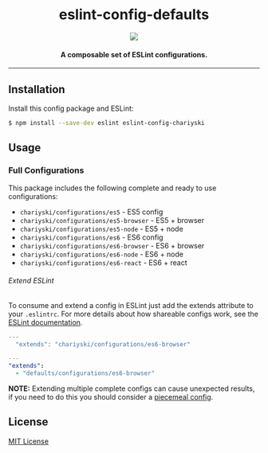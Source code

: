 <h1 align="center">eslint-config-defaults</h1>

<p align="center">
  <a href="https://nodei.co/npm/eslint-config-chariyski/">
    <img src="https://nodei.co/npm/eslint-config-chariyski.png?compact=true">
  </a>
</p>

<h4 align="center">
  A composable set of ESLint configurations.
</h4>

***

## Installation

Install this config package and ESLint:

```bash
$ npm install --save-dev eslint eslint-config-chariyski
```

## Usage

### Full Configurations

This package includes the following complete and ready to use configurations:

- `chariyski/configurations/es5` - ES5 config
- `chariyski/configurations/es5-browser` - ES5 + browser
- `chariyski/configurations/es5-node` - ES5 + node
- `chariyski/configurations/es6` - ES6 config
- `chariyski/configurations/es6-browser` - ES6 + browser
- `chariyski/configurations/es6-node` - ES6 + node
- `chariyski/configurations/es6-react` - ES6 + react

###### Extend ESLint

To consume and extend a config in ESLint just add the extends attribute to your `.eslintrc`. For
more details about how shareable configs work, see the
[ESLint documentation](http://eslint.org/docs/developer-guide/shareable-configs).

```js
---
  "extends": "chariyski/configurations/es6-browser"
```

```yaml
---
"extends":
  - "defaults/configurations/es6-browser"
```

**NOTE:** Extending multiple complete configs can cause unexpected results, if you need to do this you should consider a [piecemeal config](http://eslint.org/docs/user-guide/configuring.html#extending-configuration-files).

## License

[MIT License](http://opensource.org/licenses/MIT)
